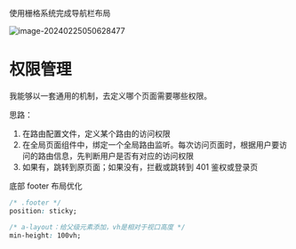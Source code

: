 使用栅格系统完成导航栏布局

![image-20240225050628477](https://cdn.jsdelivr.net/gh/Epiphany6666/Picture/blog/%E5%89%8D%E7%AB%AF%E5%88%9D%E5%A7%8B%E5%8C%96%E9%A1%B9%E7%9B%AE%E6%AD%A5%E9%AA%A4/assets202402250506614.png)

# 权限管理

我能够以一套通用的机制，去定义哪个页面需要哪些权限。

思路：

1. 在路由配置文件，定义某个路由的访问权限
2. 在全局页面组件中，绑定一个全局路由监听。每次访问页面时，根据用户要访问的路由信息，先判断用户是否有对应的访问权限
3. 如果有，跳转到原页面；如果没有，拦截或跳转到 401 鉴权或登录页

底部 footer 布局优化

~~~css
/* .footer */
position: sticky;

/* a-layout：给父级元素添加，vh是相对于视口高度 */
min-height: 100vh;
~~~

